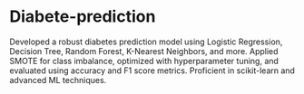 # Diabete-prediction
Developed a robust diabetes prediction model using Logistic Regression, Decision Tree, Random Forest, K-Nearest Neighbors, and more. Applied SMOTE for class imbalance, optimized with hyperparameter tuning, and evaluated using accuracy and F1 score metrics. Proficient in scikit-learn and advanced ML techniques.
